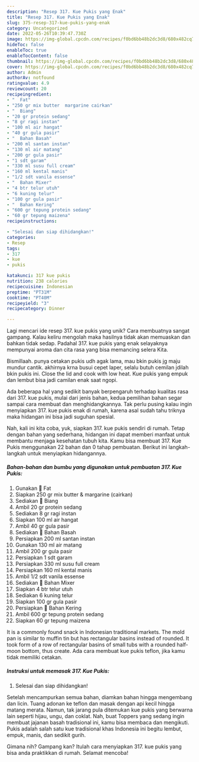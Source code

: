 ```yaml
---
description: "Resep 317. Kue Pukis yang Enak"
title: "Resep 317. Kue Pukis yang Enak"
slug: 375-resep-317-kue-pukis-yang-enak
category: Uncategorized
date: 2022-05-26T10:39:47.730Z
image: https://img-global.cpcdn.com/recipes/f0bd6bb48b2dc3d8/680x482cq70/317-kue-pukis-foto-resep-utama.jpg
hideToc: false
enableToc: true
enableTocContent: false
thumbnail: https://img-global.cpcdn.com/recipes/f0bd6bb48b2dc3d8/680x482cq70/317-kue-pukis-foto-resep-utama.jpg
cover: https://img-global.cpcdn.com/recipes/f0bd6bb48b2dc3d8/680x482cq70/317-kue-pukis-foto-resep-utama.jpg
author: Admin
authorAv: notfound
ratingvalue: 4.9
reviewcount: 20
recipeingredient:
- "  Fat"
- "250 gr mix butter  margarine cairkan"
- "  Biang"
- "20 gr protein sedang"
- "8 gr ragi instan"
- "100 ml air hangat"
- "40 gr gula pasir"
- "  Bahan Basah"
- "200 ml santan instan"
- "130 ml air matang"
- "200 gr gula pasir"
- "1 sdt garam"
- "330 ml susu full cream"
- "160 ml kental manis"
- "1/2 sdt vanila essense"
- "  Bahan Mixer"
- "4 btr telur utuh"
- "6 kuning telur"
- "100 gr gula pasir"
- "  Bahan Kering"
- "600 gr tepung protein sedang"
- "60 gr tepung maizena"
recipeinstructions:

- "Selesai dan siap dihidangkan!"
categories:
- Resep
tags:
- 317
- kue
- pukis

katakunci: 317 kue pukis 
nutrition: 238 calories
recipecuisine: Indonesian
preptime: "PT31M"
cooktime: "PT40M"
recipeyield: "3"
recipecategory: Dinner

---
```





Lagi mencari ide resep 317. kue pukis yang unik? Cara membuatnya sangat gampang. Kalau keliru mengolah maka hasilnya tidak akan memuaskan dan bahkan tidak sedap. Padahal 317. kue pukis yang enak selayaknya mempunyai aroma dan cita rasa yang bisa memancing selera Kita.





Bismillaah. punya cetakan pukis udh agak lama, mau bkin pukis jg maju mundur cantik. akhirnya krna busui cepet laper, selalu butuh cemilan jdilah bkin pukis ini. Close the lid and cook with low heat. Kue pukis yang empuk dan lembut bisa jadi camilan enak saat ngopi.

Ada beberapa hal yang sedikit banyak berpengaruh terhadap kualitas rasa dari 317. kue pukis, mulai dari jenis bahan, kedua pemilihan bahan segar sampai cara membuat dan menghidangkannya. Tak perlu pusing kalau ingin menyiapkan 317. kue pukis enak di rumah, karena asal sudah tahu triknya maka hidangan ini bisa jadi suguhan spesial.






Nah, kali ini kita coba, yuk, siapkan 317. kue pukis sendiri di rumah. Tetap dengan bahan yang sederhana, hidangan ini dapat memberi manfaat untuk membantu menjaga kesehatan tubuh kita. Kamu bisa membuat 317. Kue Pukis menggunakan 22 bahan dan 0 tahap pembuatan. Berikut ini langkah-langkah untuk menyiapkan hidangannya.

<!--inarticleads1-->

##### Bahan-bahan dan bumbu yang digunakan untuk pembuatan 317. Kue Pukis:

1. Gunakan  🍯 Fat
1. Siapkan 250 gr mix butter &amp; margarine (cairkan)
1. Sediakan  🍯 Biang
1. Ambil 20 gr protein sedang
1. Sediakan 8 gr ragi instan
1. Siapkan 100 ml air hangat
1. Ambil 40 gr gula pasir
1. Sediakan  🍯 Bahan Basah
1. Persiapkan 200 ml santan instan
1. Gunakan 130 ml air matang
1. Ambil 200 gr gula pasir
1. Persiapkan 1 sdt garam
1. Persiapkan 330 ml susu full cream
1. Persiapkan 160 ml kental manis
1. Ambil 1/2 sdt vanila essense
1. Sediakan  🍯 Bahan Mixer
1. Siapkan 4 btr telur utuh
1. Sediakan 6 kuning telur
1. Siapkan 100 gr gula pasir
1. Persiapkan  🍯 Bahan Kering
1. Ambil 600 gr tepung protein sedang
1. Siapkan 60 gr tepung maizena


It is a commonly found snack in Indonesian traditional markets. The mold pan is similar to muffin tin but has rectangular basins instead of rounded. It took form of a row of rectangular basins of small tubs with a rounded half-moon bottom, thus create. Ada cara membuat kue pukis teflon, jika kamu tidak memiliki cetakan. 

<!--inarticleads2-->

##### Instruksi untuk memasak 317. Kue Pukis:


1. Selesai dan siap dihidangkan!

Setelah mencampurkan semua bahan, diamkan bahan hingga mengembang dan licin. Tuang adonan ke teflon dan masak dengan api kecil hingga matang merata. Namun, tak jarang pula ditemukan kue pukis yang berwarna lain seperti hijau, ungu, dan coklat. Nah, buat Toppers yang sedang ingin membuat jajanan basah tradisional ini, kamu bisa membaca dan mengikuti. Pukis adalah salah satu kue tradisional khas Indonesia ini begitu lembut, empuk, manis, dan sedikit gurih. 

Gimana nih? Gampang kan? Itulah cara menyiapkan 317. kue pukis yang bisa anda praktikkan di rumah. Selamat mencoba!
